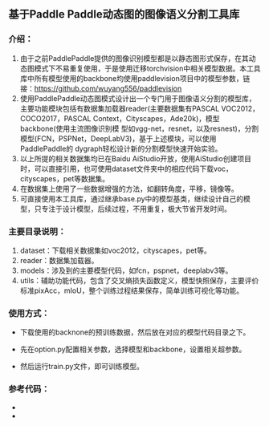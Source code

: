 ## 基于Paddle Paddle动态图的图像语义分割工具库

### 介绍：

1. 由于之前PaddlePaddle提供的图像识别模型都是以静态图形式保存，在其动态图模式下不易重复使用，于是使用迁移torchvision中相关模型数据。本工具库中所有模型使用的backbone均使用paddlevision项目中的模型参数，链接：https://github.com/wuyang556/paddlevision 
2. 使用PaddlePaddle动态图模式设计出一个专门用于图像语义分割的模型库，主要功能模块包括有数据集加载器reader(主要数据集有PASCAL VOC2012，COCO2017，PASCAL Context，Cityscapes，Ade20k)，模型backbone(使用主流图像识别模 型如vgg-net，resnet，以及resnest)，分割模型(FCN，PSPNet，DeepLabV3)，基于上述模块，可以使用PaddlePaddle的 dygraph轻松设计新的分割模型快速开始实验。 
3. 以上所提的相关数据集均已在Baidu AiStudio开放，使用AiStudio创建项目时，可以直接引用，也可使用dataset文件夹中的相应代码下载voc， cityscapes，pet等数据集。
4. 在数据集上使用了一些数据增强的方法，如翻转角度，平移，镜像等。
5. 可直接使用本工具库，通过继承base.py中的模型基类，继续设计自己的模型，只专注于设计模型，后续过程，不用重复，极大节省开发时间。

### 主要目录说明：

1. dataset：下载相关数据集如voc2012，cityscapes，pet等。
2. reader：数据集加载器。
3. models：涉及到的主要模型代码，如fcn，pspnet，deeplabv3等。
4. utils：辅助功能代码，包含了交叉熵损失函数定义，模型快照保存，主要评价标准pixAcc，mIoU，整个训练过程结果保存，简单训练可视化等功能。

### 使用方式：

- 下载使用的backnone的预训练数据，然后放在对应的模型代码目录之下。

- 先在option.py配置相关参数，选择模型和backbone，设置相关超参数。
- 然后运行train.py文件，即可训练模型。

### 参考代码：

- [Pytorch-Encodeing]: https://github.com/zhanghang1989/PyTorch-Encoding	"Pytorch-Encoding"

- [PaddleSeg]: https://github.com/PaddlePaddle/PaddleSeg	"PaddleSeg"

